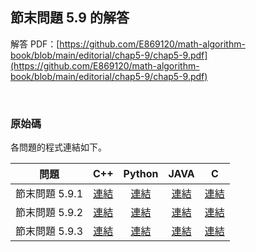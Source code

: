 ## 節末問題 5.9 的解答

解答 PDF：[https://github.com/E869120/math-algorithm-book/blob/main/editorial/chap5-9/chap5-9.pdf](https://github.com/E869120/math-algorithm-book/blob/main/editorial/chap5-9/chap5-9.pdf)

<br />

### 原始碼

各問題的程式連結如下。

| 問題 | C++ | Python | JAVA | C |
|:---:|:---:|:---:|:---:|:---:|
| 節末問題 5.9.1 | [連結](https://github.com/facespublications/math-algorithm-book_tw/blob/main/editorial_ch/chap5-9/prob5-9-1.cpp) | [連結](https://github.com/facespublications/math-algorithm-book_tw/blob/main/editorial_ch/chap5-9/prob5-9-1.py) | [連結](https://github.com/facespublications/math-algorithm-book_tw/blob/main/editorial_ch/chap5-9/prob5-9-1.java) | [連結](https://github.com/facespublications/math-algorithm-book_tw/blob/main/editorial_ch/chap5-9/prob5-9-1.c) |
| 節末問題 5.9.2 | [連結](https://github.com/facespublications/math-algorithm-book_tw/blob/main/editorial_ch/chap5-9/prob5-9-2.cpp) | [連結](https://github.com/facespublications/math-algorithm-book_tw/blob/main/editorial_ch/chap5-9/prob5-9-2.py) | [連結](https://github.com/facespublications/math-algorithm-book_tw/blob/main/editorial_ch/chap5-9/prob5-9-2.java) | [連結](https://github.com/facespublications/math-algorithm-book_tw/blob/main/editorial_ch/chap5-9/prob5-9-2.c) |
| 節末問題 5.9.3 | [連結](https://github.com/facespublications/math-algorithm-book_tw/blob/main/editorial_ch/chap5-9/prob5-9-3.cpp) | [連結](https://github.com/facespublications/math-algorithm-book_tw/blob/main/editorial_ch/chap5-9/prob5-9-3.py) | [連結](https://github.com/facespublications/math-algorithm-book_tw/blob/main/editorial_ch/chap5-9/prob5-9-3.java) | [連結](https://github.com/facespublications/math-algorithm-book_tw/blob/main/editorial_ch/chap5-9/prob5-9-3.c) |
